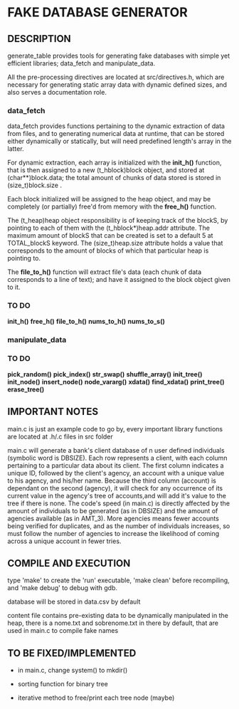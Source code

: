 # FAKE DATABASE GENERATOR

## DESCRIPTION

generate_table provides tools for generating fake databases with simple yet efficient libraries; data_fetch and manipulate_data. 

All the pre-processing directives are located at src/directives.h, which are necessary for generating static array data with dynamic defined sizes, and also serves a documentation role.


### data_fetch

data_fetch provides functions pertaining to the dynamic extraction of data from files, and to generating numerical data at runtime, that can be stored either dynamically or statically, but will need predefined length's array in the latter.

For dynamic extraction, each array is initialized with the **init_h()** function, that is then assigned to a new (t_hblock)block object, and stored at (char\*\*)block.data; the total amount of chunks of data stored is stored in (size_t)block.size .

Each block initialized will be assigned to the heap object, and may be completely (or partially) free'd from memory with the **free_h()** function. 

The (t_heap)heap object responsibility is of keeping track of the blockS, by pointing to each of them with the (t_hblock\*)heap.addr attribute. The maximum amount of blockS that can be created is set to a default 5 at TOTAL_blockS keyword. The (size_t)heap.size attribute holds a value that corresponds to the amount of blocks of which that particular heap is pointing to.

The **file_to_h()** function will extract file's data (each chunk of data corresponds to a line of text); and have it assigned to the block object given to it.
### TO DO
**init_h()**
**free_h()**
**file_to_h()**
**nums_to_h()**
**nums_to_s()**

### manipulate_data
### TO DO
**pick_random()**
**pick_index()**
**str_swap()**
**shuffle_array()**
**init_tree()**
**init_node()**
**insert_node()**
**node_vararg()**
**xdata()**
**find_xdata()**
**print_tree()**
**erase_tree()**

## IMPORTANT NOTES

main.c is just an example code to go by, every important library functions are located at .h/.c files in src folder
         
main.c will generate a bank's client database of n user defined individuals (symbolic word is DBSIZE). Each row represents a client, with each column pertaining to a particular data about its client. The first column indicates a unique ID, followed by the client's agency, an account with a unique value to his agency, and his/her name.
Because the third column (account) is dependant on the second (agency), it will check for any occurrence of its current value in the agency's tree of accounts,and will add it's value to the tree if there is none. 
The code's speed (in main.c) is directly affected by the amount of individuals to be generated (as in DBSIZE) and the amount of agencies available (as in AMT_3). More agencies means fewer accounts being verified for duplicates, and as the number of individuals increases, so must follow the number of agencies to increase the likelihood of coming across a unique account in fewer tries.

## COMPILE AND EXECUTION

type 'make' to create the 'run' executable, 'make clean' before recompiling, and 'make debug' to debug with gdb.

database will be stored in data.csv by default

content file contains pre-existing data to be dynamically manipulated in the heap, there is a nome.txt and sobrenome.txt in there by default, that are used in main.c to compile fake names

## TO BE FIXED/IMPLEMENTED

* in main.c, change system() to mkdir()

* sorting function for binary tree

* iterative method to free/print each tree node (maybe)
